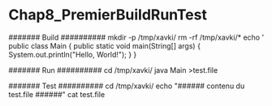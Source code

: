 # Chap8_PremierBuildRunTest
####### Build ##########
mkdir -p /tmp/xavki/
rm -rf /tmp/xavki/*
echo '
public class Main {
    public static void main(String[] args) {
        System.out.println("Hello, World!");
    }
}

####### Run ##########
cd /tmp/xavki/
java Main >test.file


####### Test ##########
cd /tmp/xavki/
echo "###### contenu du test.file ######"
cat test.file

